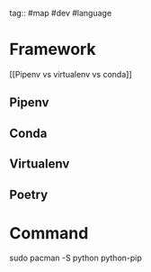 tag:: #map #dev #language

# Framework
[[Pipenv vs virtualenv vs conda]]
## Pipenv
## Conda
## Virtualenv
## Poetry

# Command
sudo pacman -S python python-pip